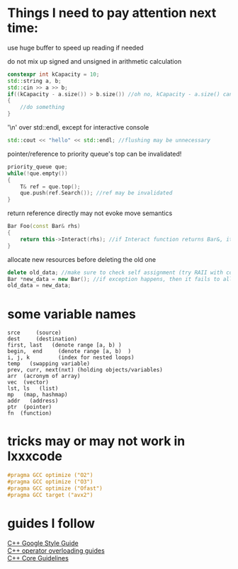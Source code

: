 # Things I need to pay attention next time:
  
use huge buffer to speed up reading if needed  
  
  
  
do not mix up signed and unsigned in arithmetic calculation
```c++
constexpr int kCapacity = 10;
std::string a, b;
std::cin >> a >> b;
if((kCapacity - a.size()) > b.size()) //oh no, kCapacity - a.size() can underflow
{
    //do something
}
```
  
  
  
'\n' over std::endl, except for interactive console  
```c++
std::cout << "hello" << std::endl; //flushing may be unnecessary
```
  
  
  
pointer/reference to priority queue's top can be invalidated!  
```c++
priority_queue que;
while(!que.empty())
{
    T& ref = que.top();
    que.push(ref.Search()); //ref may be invalidated
}
```


return reference directly may not evoke move semantics 
```c++
Bar Foo(const Bar& rhs)
{
    return this->Interact(rhs); //if Interact function returns Bar&, it may evoke copy constructor instead of move constructor
}

```


allocate new resources before deleting the old one  
```c++
delete old_data; //make sure to check self assignment (try RAII with copy and swap)  
Bar *new_data = new Bar(); //if exception happens, then it fails to allocate new resources AND the old data is lost!
old_data = new_data;
```


# some variable names
```
srce     (source)
dest     (destination)
first, last   (denote range [a, b) )
begin,  end     (denote range [a, b)  )
i, j, k         (index for nested loops)
temp   (swapping variable)
prev, curr, next(nxt) (holding objects/variables)
arr  (acronym of array)
vec  (vector)
lst, ls   (list)
mp   (map, hashmap)
addr   (address)
ptr  (pointer)
fn  (function)
```


# tricks may or may not work in lxxxcode
```c++
#pragma GCC optimize ("O2")
#pragma GCC optimize ("O3")
#pragma GCC optimize ("Ofast")
#pragma GCC target ("avx2")
```

# guides I follow
[C++ Google Style Guide](https://google.github.io/styleguide/cppguide.html)  
[C++ operator overloading guides](https://stackoverflow.com/questions/4421706/what-are-the-basic-rules-and-idioms-for-operator-overloading)   
[C++ Core Guidelines](https://isocpp.github.io/CppCoreGuidelines/CppCoreGuidelines)  


